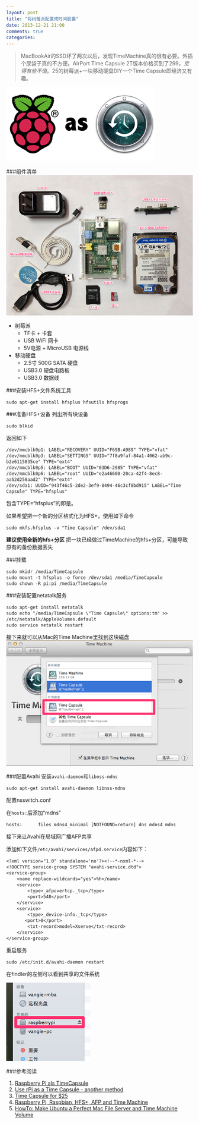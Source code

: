 ```yaml
---
layout: post
title: "将树莓派配置成时间胶囊"
date: 2013-12-21 21:00
comments: true
categories: 
---
```

>MacBookAir的SSD坏了两次以后，发现TimeMachine真的很有必要。外插个尿袋子真的不方便。AirPort Time Capsule 2T版本价格买到了$299，觉得有些不值。$25的树莓派+一块移动硬盘DIY一个Time Capsule即经济又有趣。

![Raspberry Pi as TimeCapsule](/images/post/2013-12-21/raspberry-pi-as-time-capsule.png)

<!-- more -->

###组件清单
![Component of TimeCapsule](/images/post/2013-12-21/component-of-time-capsule.png)

- 树莓派
	- TF卡 + 卡套
	- USB WiFi 网卡
	- 5V电源 + MicroUSB 电源线
- 移动硬盘
	- 2.5寸 500G SATA 硬盘 
	- USB3.0 硬盘电路板 
	- USB3.0 数据线


###安装HFS+文件系统工具

	sudo apt-get install hfsplus hfsutils hfsprogs
	
###准备HFS+设备	
列出所有块设备

	sudo blkid
	
返回如下

	/dev/mmcblk0p1: LABEL="RECOVERY" UUID="F69B-A989" TYPE="vfat"
	/dev/mmcblk0p3: LABEL="SETTINGS" UUID="7f8a9faf-84a1-4062-ab9c-b2e6115035ce" TYPE="ext4"
	/dev/mmcblk0p5: LABEL="BOOT" UUID="03D6-2985" TYPE="vfat"
	/dev/mmcblk0p6: LABEL="root" UUID="e2a46600-20ca-42f4-8ec8-aa52d258aad2" TYPE="ext4"
	/dev/sda1: UUID="943f46c5-2de2-3ef9-8494-46c3cf8bd915" LABEL="Time Capsule" TYPE="hfsplus"
	
包含TYPE=“hfsplus”的即是。

如果希望把一个新的分区格式化为HFS+，使用如下命令

	sudo mkfs.hfsplus -v "Time Capsule" /dev/sda1
	
**建议使用全新的hfs+分区**
把一块已经做过TimeMachine的hfs+分区，可能导致原有的备份数据丢失

###挂载

	sudo mkidr /media/TimeCapsule
	sudo mount -t hfsplus -o force /dev/sda1 /media/TimeCapsule
	sudo chown -R pi:pi /media/TimeCapsule
	
###安装配置netatalk服务

	sudo apt-get install netatalk
	sudo echo "/media/TimeCapsule \"Time Capsule\" options:tm" >> /etc/netatalk/AppleVolumes.default
	sudo service netatalk restart
	
接下来就可以从Mac的Time Machine里找到这块磁盘   
![选择Time Machine磁盘](/images/post/2013-12-21/avaliable-disk.png)
	
###配置Avahi
安装`avahi-daemon`和`libnss-mdns`

	sudo apt-get install avahi-daemon libnss-mdns
	
配置nsswitch.conf

在`hosts:`后添加“mdns”

	hosts:      files mdns4_minimal [NOTFOUND=return] dns mdns4 mdns
	
接下来让Avahi在局域网广播AFP共享

添加如下文件`/etc/avahi/services/afpd.service`内容如下：

	<?xml version="1.0" standalone='no'?><!--*-nxml-*-->
	<!DOCTYPE service-group SYSTEM "avahi-service.dtd">
	<service-group>
    	<name replace-wildcards="yes">%h</name>
    	<service>
	        <type>_afpovertcp._tcp</type>
	        <port>548</port>
	    </service>
	    <service>
	        <type>_device-info._tcp</type>
 	       <port>0</port>
	        <txt-record>model=Xserve</txt-record>
	    </service>
	</service-group>

重启服务

	sudo /etc/init.d/avahi-daemon restart
	
在findler的左侧可以看到共享的文件系统

![共享](/images/post/2013-12-21/share.png)

###参考阅读
1. [Raspberry Pi als TimeCapsule](http://www.zisoft.de/elektronik/raspberrypi/timecapsule.html)
2. [Use rPi as a Time Capsule - another method](http://www.raspberrypi.org/phpBB3/viewtopic.php?f=36&t=47029)
3. [Time Capsule for $25](http://garmoncheg.blogspot.jp/2012/11/time-capsule-for-25.html)
4. [Raspberry Pi, Raspbian, HFS+, AFP and Time Machine](http://andadapt.com/raspberry-pi-raspbian-hfs-afp-and-time-machine/)
5. [HowTo: Make Ubuntu a Perfect Mac File Server and Time Machine Volume](http://kremalicious.com/ubuntu-as-mac-file-server-and-time-machine-volume/?utm_source=feedburner&utm_medium=feed&utm_campaign=Feed%3A+kremalicious+(kremalicious))